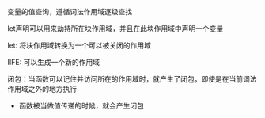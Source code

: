 变量的值查询，遵循词法作用域逐级查找

let声明可以用来劫持所在块作用域，并且在此块作用域中声明一个变量

let: 将块作用域转换为一个可以被关闭的作用域

IIFE: 可以生成一个新的作用域

闭包：当函数可以记住并访问所在的作用域时，就产生了闭包，即使是在当前词法作用域之外的地方执行
- 函数被当做值传递的时候，就会产生闭包